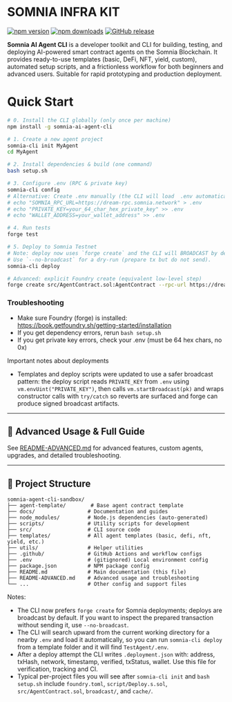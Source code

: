 # SOMNIA INFRA KIT

[![npm version](https://badge.fury.io/js/somnia-ai-agent-cli.svg)](https://www.npmjs.com/package/somnia-ai-agent-cli)
[![npm downloads](https://img.shields.io/npm/dt/somnia-ai-agent-cli.svg)](https://www.npmjs.com/package/somnia-ai-agent-cli)
[![GitHub release](https://img.shields.io/github/v/release/Psianturi/somnia-infra-kit.svg)](https://github.com/Psianturi/somnia-infra-kit/releases)

**Somnia AI Agent CLI** is a developer toolkit and CLI for building, testing, and deploying AI-powered smart contract agents on the Somnia Blockchain. It provides ready-to-use templates (basic, DeFi, NFT, yield, custom), automated setup scripts, and a frictionless workflow for both beginners and advanced users. Suitable for rapid prototyping and production deployment.


# Quick Start

```bash
# 0. Install the CLI globally (only once per machine)
npm install -g somnia-ai-agent-cli

# 1. Create a new agent project
somnia-cli init MyAgent
cd MyAgent

# 2. Install dependencies & build (one command)
bash setup.sh

# 3. Configure .env (RPC & private key)
somnia-cli config
# Alternative: Create .env manually (the CLI will load  .env automatically)
# echo "SOMNIA_RPC_URL=https://dream-rpc.somnia.network" > .env
# echo "PRIVATE_KEY=your_64_char_hex_private_key" >> .env
# echo "WALLET_ADDRESS=your_wallet_address" >> .env

# 4. Run tests
forge test

# 5. Deploy to Somnia Testnet
# Note: deploy now uses `forge create` and the CLI will BROADCAST by default.
# Use `--no-broadcast` for a dry-run (prepare tx but do not send).
somnia-cli deploy

# Advanced: explicit Foundry create (equivalent low-level step)
forge create src/AgentContract.sol:AgentContract --rpc-url https://dream-rpc.somnia.network --private-key <key> --gas-limit 13000000
```

### Troubleshooting
- Make sure Foundry (forge) is installed: https://book.getfoundry.sh/getting-started/installation
- If you get dependency errors, rerun `bash setup.sh`
- If you get private key errors, check your .env (must be 64 hex chars, no 0x)

Important notes about deployments
- Templates and deploy scripts were updated to use a safer broadcast pattern: the deploy script reads `PRIVATE_KEY` from `.env` using `vm.envUint("PRIVATE_KEY")`, then calls `vm.startBroadcast(pk)` and wraps constructor calls with `try/catch` so reverts are surfaced and forge can produce signed broadcast artifacts.

---


## 🔗 Advanced Usage & Full Guide
See [README-ADVANCED.md](./README-ADVANCED.md) for advanced features, custom agents, upgrades, and detailed troubleshooting.

---

## 📁 Project Structure

```
somnia-agent-cli-sandbox/
├── agent-template/        # Base agent contract template
├── docs/                 # Documentation and guides
├── node_modules/         # Node.js dependencies (auto-generated)
├── scripts/              # Utility scripts for development
├── src/                  # CLI source code
├── templates/            # All agent templates (basic, defi, nft, yield, etc.)
├── utils/                # Helper utilities
├── .github/              # GitHub Actions and workflow configs
├── .env                  # (gitignored) Local environment config
├── package.json          # NPM package config
├── README.md             # Main documentation (this file)
├── README-ADVANCED.md    # Advanced usage and troubleshooting
└── ...                   # Other config and support files
```

Notes:
- The CLI now prefers `forge create` for Somnia deployments; deploys are broadcast by default. If you want to inspect the prepared transaction without sending it, use `--no-broadcast`.
- The CLI will search upward from the current working directory for a nearby `.env` and load it automatically, so you can run `somnia-cli deploy` from a template folder and it will find `TestAgent/.env`.
- After a deploy attempt the CLI writes `.deployment.json` with: address, txHash, network, timestamp, verified, txStatus, wallet. Use this file for verification, tracking and CI.
- Typical per-project files you will see after `somnia-cli init` and `bash setup.sh` include `foundry.toml`, `script/Deploy.s.sol`, `src/AgentContract.sol`, `broadcast/`, and `cache/`.

